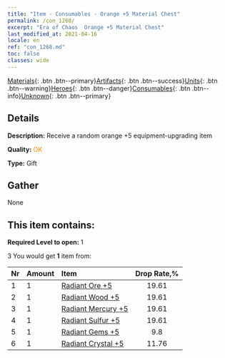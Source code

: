 ```yaml
---
title: "Item - Consumables - Orange +5 Material Chest"
permalink: /con_1268/
excerpt: "Era of Chaos  Orange +5 Material Chest"
last_modified_at: 2021-04-16
locale: en
ref: "con_1268.md"
toc: false
classes: wide
---
```

 [Materials](/Items/){: .btn .btn--primary}[Artifacts](/Items/Artifacts/){: .btn .btn--success}[Units](/Items/Units/){: .btn .btn--warning}[Heroes](/Items/Heroes/){: .btn .btn--danger}[Consumables](/Items/Consumables/){: .btn .btn--info}[Unknown](/Items/Unknown/){: .btn .btn--primary}

## Details
 **Description:** Receive a random orange +5 equipment-upgrading item

 **Quality:** <span style="color: #FF8C00">OK</span>

 **Type:** Gift

## Gather

  None

## This item contains:

 **Required Level to open:** 1

 3 You would get **1** item  from:

  | Nr | Amount |     Item    | Drop Rate,% |
  |:---|:-------|:------------|:---------:|
  | 1 | 1 | [Radiant Ore +5](/Items/mat_96/) | 19.61 | 
  | 2 | 1 | [Radiant Wood +5](/Items/mat_97/) | 19.61 | 
  | 3 | 1 | [Radiant Mercury +5](/Items/mat_98/) | 19.61 | 
  | 4 | 1 | [Radiant Sulfur +5](/Items/mat_99/) | 19.61 | 
  | 5 | 1 | [Radiant Gems +5](/Items/mat_100/) | 9.8 | 
  | 6 | 1 | [Radiant Crystal +5](/Items/mat_101/) | 11.76 | 
